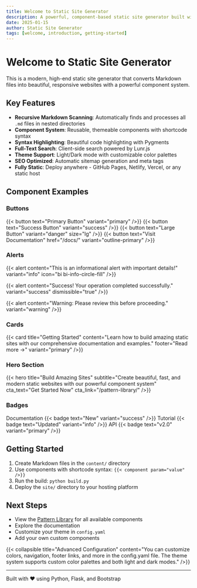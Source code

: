 ```yaml
---
title: Welcome to Static Site Generator
description: A powerful, component-based static site generator built with Python and Flask
date: 2025-01-15
author: Static Site Generator
tags: [welcome, introduction, getting-started]
---
```


# Welcome to Static Site Generator

This is a modern, high-end static site generator that converts Markdown files into beautiful, responsive websites with a powerful component system.

## Key Features

- **Recursive Markdown Scanning**: Automatically finds and processes all `.md` files in nested directories
- **Component System**: Reusable, themeable components with shortcode syntax
- **Syntax Highlighting**: Beautiful code highlighting with Pygments
- **Full-Text Search**: Client-side search powered by Lunr.js
- **Theme Support**: Light/Dark mode with customizable color palettes
- **SEO Optimized**: Automatic sitemap generation and meta tags
- **Fully Static**: Deploy anywhere - GitHub Pages, Netlify, Vercel, or any static host

## Component Examples

### Buttons

{{< button text="Primary Button" variant="primary" />}}
{{< button text="Success Button" variant="success" />}}
{{< button text="Large Button" variant="danger" size="lg" />}}
{{< button text="Visit Documentation" href="/docs/" variant="outline-primary" />}}

### Alerts

{{< alert content="This is an informational alert with important details!" variant="info" icon="bi bi-info-circle-fill" />}}

{{< alert content="Success! Your operation completed successfully." variant="success" dismissible="true" />}}

{{< alert content="Warning: Please review this before proceeding." variant="warning" />}}

### Cards

{{< card title="Getting Started" content="Learn how to build amazing static sites with our comprehensive documentation and examples." footer="Read more →" variant="primary" />}}

### Hero Section

{{< hero title="Build Amazing Sites" subtitle="Create beautiful, fast, and modern static websites with our powerful component system" cta_text="Get Started Now" cta_link="/pattern-library/" />}}

### Badges

Documentation {{< badge text="New" variant="success" />}}
Tutorial {{< badge text="Updated" variant="info" />}}
API {{< badge text="v2.0" variant="primary" />}}

## Getting Started

1. Create Markdown files in the `content/` directory
2. Use components with shortcode syntax: `{{< component param="value" />}}`
3. Run the build: `python build.py`
4. Deploy the `site/` directory to your hosting platform

## Next Steps

- View the [Pattern Library](/pattern-library/) for all available components
- Explore the documentation
- Customize your theme in `config.yaml`
- Add your own custom components

{{< collapsible title="Advanced Configuration" content="You can customize colors, navigation, footer links, and more in the config.yaml file. The theme system supports custom color palettes and both light and dark modes." />}}

---

Built with ❤️ using Python, Flask, and Bootstrap
